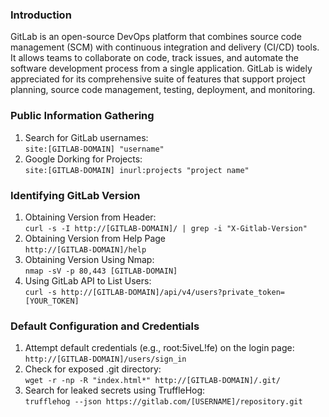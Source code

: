 ### **Introduction**

GitLab is an open-source DevOps platform that combines source code management (SCM) with continuous integration and delivery (CI/CD) tools. It allows teams to collaborate on code, track issues, and automate the software development process from a single application. GitLab is widely appreciated for its comprehensive suite of features that support project planning, source code management, testing, deployment, and monitoring.

### **Public Information Gathering**

1.  Search for GitLab usernames:  
    `site:[GITLAB-DOMAIN] "username"`
2.  Google Dorking for Projects:  
    `site:[GITLAB-DOMAIN] inurl:projects "project name"`

### **Identifying GitLab Version**

1.  Obtaining Version from Header:  
    `curl -s -I http://[GITLAB-DOMAIN]/ | grep -i "X-Gitlab-Version"`
2.  Obtaining Version from Help Page  
    `http://[GITLAB-DOMAIN]/help`
3.  Obtaining Version Using Nmap:  
    `nmap -sV -p 80,443 [GITLAB-DOMAIN]`
4.  Using GitLab API to List Users:  
    `curl -s http://[GITLAB-DOMAIN]/api/v4/users?private_token=[YOUR_TOKEN]`

### **Default Configuration and Credentials**

1.  Attempt default credentials (e.g., root:5iveL!fe) on the login page:  
    `http://[GITLAB-DOMAIN]/users/sign_in`
2.  Check for exposed .git directory:  
    `wget -r -np -R "index.html*" http://[GITLAB-DOMAIN]/.git/`
3.  Search for leaked secrets using TruffleHog:  
    `trufflehog --json https://gitlab.com/[USERNAME]/repository.git`